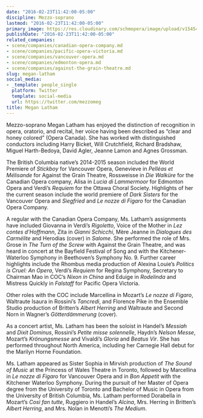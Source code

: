 ```yaml
---
date: "2016-02-23T11:42:00-05:00"
discipline: Mezzo-soprano
lastmod: "2016-02-23T11:42:00-05:00"
primary_image: https://res.cloudinary.com/schmopera/image/upload/v1545409169/media/webhook-uploads/1456245739661/2016-02-23---Megan-Latham.jpg.jpg
publishDate: "2016-02-23T11:42:00-05:00"
related_companies:
- scene/companies/canadian-opera-company.md
- scene/companies/pacific-opera-victoria.md
- scene/companies/vancouver-opera.md
- scene/companies/edmonton-opera.md
- scene/companies/against-the-grain-theatre.md
slug: megan-latham
social_media:
- _template: people_single
  platform: Twitter
  template: social-media
  url: https://twitter.com/mezzomeg
title: Megan Latham
---
```


Mezzo-soprano Megan Latham has enjoyed the distinction of recognition in opera, oratorio, and recital, her voice having been described as “clear and honey colored” (Opera Canada). She has worked with distinguished conductors including Harry Bicket, Will Crutchfield, Richard Bradshaw, Miguel Harth-Bedoya, David Agler, Jeanne Lamon and Agnes Grossman.

The British Columbia native’s 2014-2015 season included the World Premiere of *Stickboy* for Vancouver Opera, Genevieve in *Pelléas et Mélisande* for Against the Grain Theatre, Rossweisse in *Die Walküre* for the Canadian Opera company, Alisa in *Lucia di Lammermoor* for Edmonton Opera and Verdi’s *Requiem* for the Ottawa Choral Society. Highlights of her the current season include the world premiere of *Dark Sisters* for the Vancouver Opera and *Siegfried* and *Le nozze di Figaro* for the Canadian Opera Company.

A regular with the Canadian Opera Company, Ms. Latham’s assignments have included Giovanna in Verdi’s *Rigoletto*, Voice of the Mother in *Lez contes d'Hoffmann*, Zita in *Gianni Schicchi*, Mère Jeanne in *Dialogues des Carmélite* and Herodias (cover) in *Salome*. She performed the role of Mrs. Grose in *The Turn of the Screw* with Against the Grain Theatre, and was heard in concert at the Bayfield Festival of Song and with the Kitchener-Waterloo Symphony in Beethoven’s Symphony No. 9. Further career highlights include the Rhombus media production of Alexina Louie’s *Politics is Cruel: An Opera*, Verdi’s *Requiem* for Regina Symphony, Secretary to Chairman Mao in COC’s *Nixon in China* and Eduige in *Rodelinda* and Mistress Quickly in *Falstaff* for Pacific Opera Victoria.

Other roles with the COC include Marcellina in Mozart’s *Le nozze di Figaro*, Waltraute Isaura in Rossini’s *Tancredi*, and Florence Pike in the Ensemble Studio production of Britten’s *Albert Herring* and Waltraute and Second Norn in Wagner’s *Götterdämmerung* (cover).

As a concert artist, Ms. Latham has been the soloist in Handel’s *Messiah* and *Dixit Dominus*, Rossini’s *Petite misse solennelle*, Haydn’s *Nelson Messe*, Mozart’s *Krönungsmesse* and Vivaldi’s *Gloria* and *Beatus Vir*. She has performed throughout North America, including her Carnegie Hall debut for the Marilyn Horne Foundation.

Ms. Latham appeared as Sister Sophia in Mirvish production of *The Sound of Music* at the Princess of Wales Theatre in Toronto, followed by Marcellina in *Le nozze di Figaro* for Vancouver Opera and in *Bon Appetit* with the Kitchener Waterloo Symphony. During the pursuit of her Master of Opera degree from the University of Toronto and Bachelor of Music in Opera from the University of British Columbia, Ms. Latham performed Dorabella in Mozart’s *Così fan tutte*, Ruggiero in Handel’s *Alcina*, Mrs. Herring in Britten’s *Albert Herring*, and Mrs. Nolan in Menotti’s *The Medium*.
